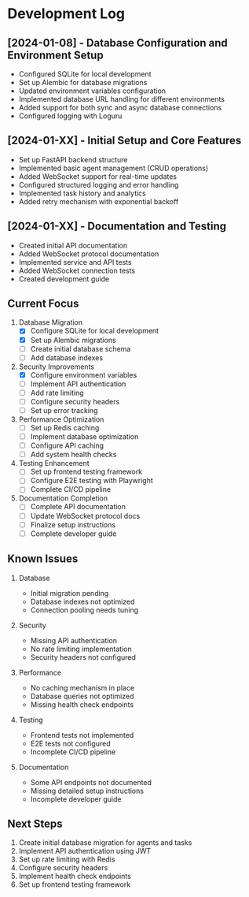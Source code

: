 # Development Log

## [2024-01-08] - Database Configuration and Environment Setup
- Configured SQLite for local development
- Set up Alembic for database migrations
- Updated environment variables configuration
- Implemented database URL handling for different environments
- Added support for both sync and async database connections
- Configured logging with Loguru

## [2024-01-XX] - Initial Setup and Core Features
- Set up FastAPI backend structure
- Implemented basic agent management (CRUD operations)
- Added WebSocket support for real-time updates
- Configured structured logging and error handling
- Implemented task history and analytics
- Added retry mechanism with exponential backoff

## [2024-01-XX] - Documentation and Testing
- Created initial API documentation
- Added WebSocket protocol documentation
- Implemented service and API tests
- Added WebSocket connection tests
- Created development guide

## Current Focus
1. Database Migration
   - [x] Configure SQLite for local development
   - [x] Set up Alembic migrations
   - [ ] Create initial database schema
   - [ ] Add database indexes

2. Security Improvements
   - [x] Configure environment variables
   - [ ] Implement API authentication
   - [ ] Add rate limiting
   - [ ] Configure security headers
   - [ ] Set up error tracking

3. Performance Optimization
   - [ ] Set up Redis caching
   - [ ] Implement database optimization
   - [ ] Configure API caching
   - [ ] Add system health checks

4. Testing Enhancement
   - [ ] Set up frontend testing framework
   - [ ] Configure E2E testing with Playwright
   - [ ] Complete CI/CD pipeline

5. Documentation Completion
   - [ ] Complete API documentation
   - [ ] Update WebSocket protocol docs
   - [ ] Finalize setup instructions
   - [ ] Complete developer guide

## Known Issues
1. Database
   - Initial migration pending
   - Database indexes not optimized
   - Connection pooling needs tuning

2. Security
   - Missing API authentication
   - No rate limiting implementation
   - Security headers not configured

3. Performance
   - No caching mechanism in place
   - Database queries not optimized
   - Missing health check endpoints

4. Testing
   - Frontend tests not implemented
   - E2E tests not configured
   - Incomplete CI/CD pipeline

5. Documentation
   - Some API endpoints not documented
   - Missing detailed setup instructions
   - Incomplete developer guide

## Next Steps
1. Create initial database migration for agents and tasks
2. Implement API authentication using JWT
3. Set up rate limiting with Redis
4. Configure security headers
5. Implement health check endpoints
6. Set up frontend testing framework 